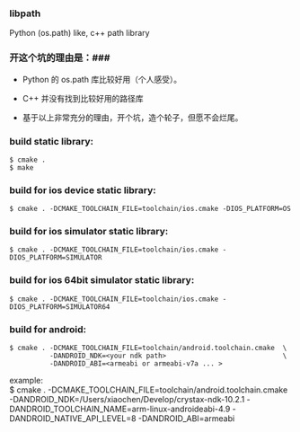 ### libpath ###
Python (os.path) like, c++ path library

### 开这个坑的理由是：###

* Python 的 os.path 库比较好用（个人感受）。
* C++ 并没有找到比较好用的路径库

* 基于以上非常充分的理由，开个坑，造个轮子，但愿不会烂尾。


### build static library: ###

    $ cmake .
    $ make

### build for ios device static library: ###
    $ cmake . -DCMAKE_TOOLCHAIN_FILE=toolchain/ios.cmake -DIOS_PLATFORM=OS

### build for ios simulator static library: ###
    $ cmake . -DCMAKE_TOOLCHAIN_FILE=toolchain/ios.cmake -DIOS_PLATFORM=SIMULATOR

### build for ios 64bit simulator static library: ###
    $ cmake . -DCMAKE_TOOLCHAIN_FILE=toolchain/ios.cmake -DIOS_PLATFORM=SIMULATOR64

### build for android: ###
    $ cmake . -DCMAKE_TOOLCHAIN_FILE=toolchain/android.toolchain.cmake  \
    		  -DANDROID_NDK=<your ndk path>								\
    		  -DANDROID_ABI=<armeabi or armeabi-v7a ... >				
example:<br>
    $ cmake . -DCMAKE_TOOLCHAIN_FILE=toolchain/android.toolchain.cmake -DANDROID_NDK=/Users/xiaochen/Develop/crystax-ndk-10.2.1 -DANDROID_TOOLCHAIN_NAME=arm-linux-androideabi-4.9 -DANDROID_NATIVE_API_LEVEL=8 -DANDROID_ABI=armeabi